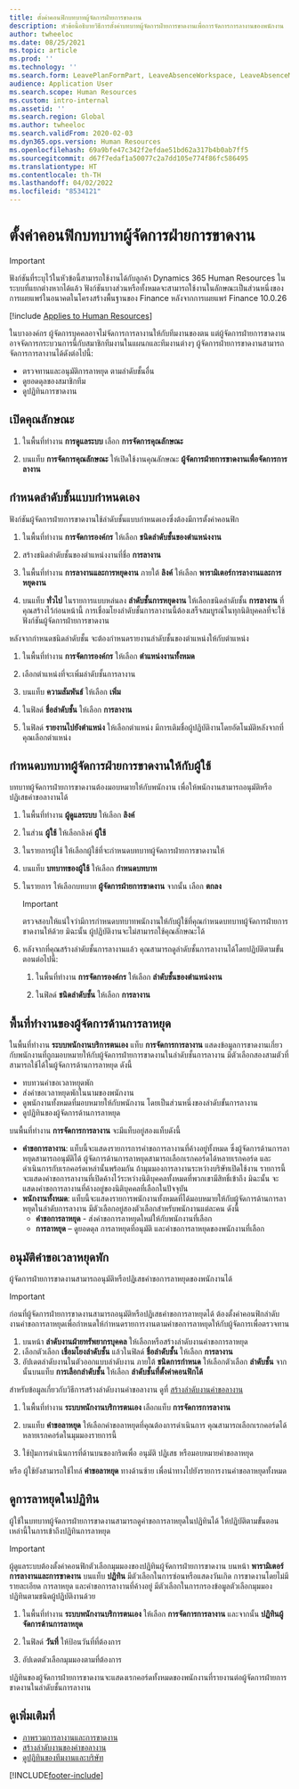 ```yaml
---
title: ตั้งค่าคอนฟิกบทบาทผู้จัดการฝ่ายการขาดงาน
description: หัวข้อนี้อธิบายวิธีการตั้งค่าบทบาทผู้จัดการฝ่ายการขาดงานเพื่อการจัดการการลางานของพนักงาน
author: twheeloc
ms.date: 08/25/2021
ms.topic: article
ms.prod: ''
ms.technology: ''
ms.search.form: LeavePlanFormPart, LeaveAbsenceWorkspace, LeaveAbsenceManager
audience: Application User
ms.search.scope: Human Resources
ms.custom: intro-internal
ms.assetid: ''
ms.search.region: Global
ms.author: twheeloc
ms.search.validFrom: 2020-02-03
ms.dyn365.ops.version: Human Resources
ms.openlocfilehash: 69a9bfe47c342f2efdae51bd62a317b4b0ab7ff5
ms.sourcegitcommit: d67f7edaf1a50077c2a7dd105e774f86fc586495
ms.translationtype: HT
ms.contentlocale: th-TH
ms.lasthandoff: 04/02/2022
ms.locfileid: "8534121"
---
```

# <a name="configure-the-absence-manager-role"></a>ตั้งค่าคอนฟิกบทบาทผู้จัดการฝ่ายการขาดงาน

>[!Important]
>ฟังก์ชันที่ระบุไว้ในหัวข้อนี้สามารถใช้งานได้กับลูกค้า Dynamics 365 Human Resources ในระบบที่แยกต่างหากได้แล้ว ฟังก์ชันบางส่วนหรือทั้งหมดจะสามารถใช้งานในลักษณะเป็นส่วนหนึ่งของการเผยแพร่ในอนาคตในโครงสร้างพื้นฐานของ Finance หลังจากการเผยแพร่ Finance 10.0.26

[!include [Applies to Human Resources](../includes/applies-to-hr.md)]

ในบางองค์กร ผู้จัดการบุคคลอาจไม่จัดการการลางานให้กับทีมงานของตน แต่ผู้จัดการฝ่ายการขาดงานอาจจัดการกระบวนการนี้กับสมาชิกทีมงานในแผนกและทีมงานต่างๆ ผู้จัดการฝ่ายการขาดงานสามารถจัดการการลางานได้ดังต่อไปนี้:

- ตรวจทานและอนุมัติการลาหยุด ตามลำดับชั้นอื่น
- ดูยอดดุลของสมาชิกทีม
- ดูปฏิทินการขาดงาน

## <a name="turn-on-the-feature"></a>เปิดคุณลักษณะ

1. ในพื้นที่ทำงาน **การดูแลระบบ** เลือก **การจัดการคุณลักษณะ**

2. บนแท็บ **การจัดการคุณลักษณะ** ให้เปิดใช้งานคุณลักษณะ **ผู้จัดการฝ่ายการขาดงานเพื่อจัดการการลางาน**

## <a name="define-a-custom-hierarchy"></a>กําหนดลำดับชั้นแบบกำหนดเอง

ฟังก์ชันผู้จัดการฝ่ายการขาดงานใช้ลำดับชั้นแบบกำหนดเองซึ่งต้องมีการตั้งค่าคอนฟิก

1. ในพื้นที่ทำงาน **การจัดการองค์กร** ให้เลือก **ชนิดลำดับชั้นของตำแหน่งงาน**

2. สร้างชนิดลำดับชั้นของตำแหน่งงานที่ชื่อ **การลางาน**

3. ในพื้นที่ทำงาน **การลางานและการหยุดงาน** ภายใต้ **ลิงค์** ให้เลือก **พารามิเตอร์การลางานและการหยุดงาน**

4. บนแท็บ **ทั่วไป** ในรายการแบบหล่นลง **ลำดับชั้นการหยุดงาน** ให้เลือกชนิดลำดับชั้น **การลางาน** ที่คุณสร้างไว้ก่อนหน้านี้ การเชื่อมโยงลำดับชั้นการลางานนี้ต้องเสร็จสมบูรณ์ในทุกนิติบุคคลที่จะใช้ฟังก์ชันผู้จัดการฝ่ายการขาดงาน

หลังจากกําหนดชนิดลำดับชั้น จะต้องกําหนดรายงานลำดับชั้นของตําแหน่งให้กับตําแหน่ง

1. ในพื้นที่ทำงาน **การจัดการองค์กร** ให้เลือก **ตำแหน่งงานทั้งหมด**

2. เลือกตําแหน่งที่จะเพิ่มลำดับชั้นการลางาน

3. บนแท็บ **ความสัมพันธ์** ให้เลือก **เพิ่ม**

4. ในฟิลด์ **ชื่อลำดับชั้น** ให้เลือก **การลางาน**

5. ในฟิลด์ **รายงานไปยังตำแหน่ง** ให้เลือกตำแหน่ง มีการเติมชื่อผู้ปฏิบัติงานโดยอัตโนมัติหลังจากที่คุณเลือกตําแหน่ง

## <a name="assign-the-absence-manager-role-to-a-user"></a>กําหนดบทบาทผู้จัดการฝ่ายการขาดงานให้กับผู้ใช้

บทบาทผู้จัดการฝ่ายการขาดงานต้องมอบหมายให้กับพนักงาน เพื่อให้พนักงานสามารถอนุมัติหรือปฏิเสธคำขอลางานได้

1. ในพื้นที่ทำงาน **ผู้ดูแลระบบ** ให้เลือก **ลิงค์**

2. ในส่วน **ผู้ใช้** ให้เลือกลิงค์ **ผู้ใช้**

3. ในรายการผู้ใช้ ให้เลือกผู้ใช้ที่จะกําหนดบทบาทผู้จัดการฝ่ายการขาดงานให้

4. บนแท็บ **บทบาทของผู้ใช้** ให้เลือก **กำหนดบทบาท**

5. ในรายการ ให้เลือกบทบาท **ผู้จัดการฝ่ายการขาดงาน** จากนั้น เลือก **ตกลง**

    > [!IMPORTANT]
    > ตรวจสอบให้แน่ใจว่ามีการกําหนดบทบาทพนักงานให้กับผู้ใช้ที่คุณกําหนดบทบาทผู้จัดการฝ่ายการขาดงานให้ด้วย มิฉะนั้น ผู้ปฏิบัติงานจะไม่สามารถใช้คุณลักษณะได้

6. หลังจากที่คุณสร้างลำดับชั้นการลางานแล้ว คุณสามารถดูลำดับชั้นการลางานได้โดยปฏิบัติตามขั้นตอนต่อไปนี้:

    1. ในพื้นที่ทำงาน **การจัดการองค์กร** ให้เลือก **ลำดับชั้นของตำแหน่งงาน**
    
    2. ในฟิลด์ **ชนิดลำดับชั้น** ให้เลือก **การลางาน**

## <a name="absence-manager-workspace"></a>พื้นที่ทำงานของผู้จัดการด้านการลาหยุด

ในพื้นที่ทำงาน **ระบบพนักงานบริการตนเอง** แท็บ **การจัดการการลางาน** แสดงข้อมูลการขาดงานเกี่ยวกับพนักงานที่ถูกมอบหมายให้กับผู้จัดการฝ่ายการขาดงานในลำดับชั้นการลางาน มีตัวเลือกสองสามตัวที่สามารถใช้ได้ในผู้จัดการด้านการลาหยุด ดังนี้ 
 - ทบทวนคำขอเวลาหยุดพัก</br>
 - ส่งคำขอเวลาหยุดพักในนามของพนักงาน</br>
 - ดูพนักงานทั้งหมดที่มอบหมายให้กับพนักงาน โดยเป็นส่วนหนึ่งของลำดับขั้นการลางาน</br>
 - ดูปฏิทินของผู้จัดการด้านการลาหยุด</br>

บนพื้นที่ทำงาน **การจัดการการลางาน** จะมีแท็บอยู่สองแท็บดังนี้
 - **คำขอการลางาน**: แท็บนี้จะแสดงรายการการคำขอการลางานที่ค้างอยู่ทั้งหมด ซึ่งผู้จัดการด้านการลาหยุดสามารถอนุมัติได้ ผู้จัดการด้านการลาหยุดสามารถเลือกเรกคอร์ดได้หลายเรกคอร์ด และดำเนินการกับเรกคอร์ดเหล่านั้นพร้อมกัน ถ้ามุมมองการลางานระหว่างบริษัทเปิดใช้งาน รายการนี้จะแสดงคำขอการลางานที่เปิดค้างไว้ระหว่างนิติบุคคลทั้งหมดที่พวกเขามีสิทธิ์เข้าถึง มิฉะนั้น จะแสดงคำขอการลางานที่ค้างอยู่ของนิติบุคคลที่เลือกในปัจจุบัน </br>
 - **พนักงานทั้งหมด**: แท็บนี้จะแสดงรายการพนักงานทั้งหมดที่ได้มอบหมายให้กับผู้จัดการด้านการลาหยุดในลำดับการลางาน มีตัวเลือกอยู่สองตัวเลือกสำหรับพนักงานแต่ละคน ดังนี้
    - **คำขอการลาหยุด** - ส่งคำขอการลาหยุดใหม่ให้กับพนักงานที่เลือก</br>
    - **การลาหยุด** – ดูยอดดุล การลาหยุดที่อนุมัติ และคำขอการลาหยุดของพนักงานที่เลือก</br>

## <a name="approve-time-off-requests"></a>อนุมัติคำขอเวลาหยุดพัก

ผู้จัดการฝ่ายการขาดงานสามารถอนุมัติหรือปฏิเสธคำขอการลาหยุดของพนักงานได้ 

> [!IMPORTANT]
> ก่อนที่ผู้จัดการฝ่ายการขาดงานสามารถอนุมัติหรือปฏิเสธคำขอการลาหยุดได้ ต้องตั้งค่าคอนฟิกลำดับงานคำขอการลาหยุดเพื่อกําหนดให้กําหนดรายการงานตามคำขอการลาหยุดให้กับผู้จัดการเพื่อตรวจทาน
>
> 1. บนหน้า **ลำดับงานฝ่ายทรัพยากรบุคคล** ให้เลือกหรือสร้างลำดับงานคำขอการลาหยุด
> 2. เลือกตัวเลือก **เชื่อมโยงลำดับชั้น** แล้วในฟิลด์ **ชื่อลำดับชั้น** ให้เลือก **การลางาน**
> 3. อัปเดตลำดับงานในตัวออกแบบลำดับงาน ภายใต้ **ชนิดการกำหนด** ให้เลือกตัวเลือก **ลำดับชั้น** จากนั้นบนแท็บ **การเลือกลำดับชั้น** ให้เลือก **ลำดับชั้นที่ตั้งค่าคอนฟิกได้**
>
> สำหรับข้อมูลเกี่ยวกับวิธีการสร้างลำดับงานคำขอลางาน ดูที่ [สร้างลำดับงานคำขอลางาน](hr-leave-and-absence-workflow.md)

1. ในพื้นที่ทำงาน **ระบบพนักงานบริการตนเอง** เลือกแท็บ **การจัดการการลางาน**

2. บนแท็บ **คำขอลาหยุด** ให้เลือกคำขอลาหยุดที่คุณต้องการดำเนินการ คุณสามารถเลือกเรกคอร์ดได้หลายเรกคอร์ดในมุมมองรายการนี้

3. ใช้ปุ่มการดำเนินการที่ด้านบนของกริดเพื่อ อนุมัติ ปฏิเสธ หรือมอบหมายคำขอลาหยุด 

หรือ ผู้ใช้ยังสามารถใช้ไทล์ **คำขอลาหยุด** ทางด้านซ้าย เพื่อนําทางไปยังรายการงานคำขอลาหยุดทั้งหมด 

## <a name="view-time-off-in-the-calendar"></a>ดูการลาหยุดในปฏิทิน

ผู้ใช้ในบทบาทผู้จัดการฝ่ายการขาดงานสามารถดูคำขอการลาหยุดในปฏิทินได้ ให้ปฏิบัติตามขั้นตอนเหล่านี้ในการเข้าถึงปฏิทินการลาหยุด

> [!IMPORTANT]
> ผู้ดูแลระบบต้องตั้งค่าคอนฟิกตัวเลือกมุมมองของปฏิทินผู้จัดการฝ่ายการขาดงาน บนหน้า **พารามิเตอร์การลางานและการขาดงาน** บนแท็บ **ปฏิทิน** มีตัวเลือกในการซ่อนหรือแสดงวันเกิด การขาดงานโดยไม่มีรายละเอียด การลาหยุด และคำขอการลางานที่ค้างอยู่ มีตัวเลือกในการกรองข้อมูลตัวเลือกมุมมองปฏิทินตามชนิดผู้ปฏิบัติงานด้วย

1. ในพื้นที่ทำงาน **ระบบพนักงานบริการตนเอง** ให้เลือก **การจัดการการลางาน** และจากนั้น **ปฏิทินผู้จัดการด้านการลาหยุด**

2. ในฟิลด์ **วันที่** ให้ป้อนวันที่ที่ต้องการ

3. อัปเดตตัวเลือกมุมมองตามที่ต้องการ

ปฏิทินของผู้จัดการฝ่ายการขาดงานจะแสดงเรกคอร์ดทั้งหมดของพนักงานที่รายงานต่อผู้จัดการฝ่ายการขาดงานในลำดับชั้นการลางาน

## <a name="see-also"></a>ดูเพิ่มเติมที่

- [ภาพรวมการลางานและการขาดงาน](hr-leave-and-absence-overview.md)
- [สร้างลำดับงานของคำขอลางาน](hr-leave-and-absence-workflow.md)
- [ดูปฏิทินของทีมงานและบริษัท](hr-employee-self-service-calendar.md)

[!INCLUDE[footer-include](../includes/footer-banner.md)]
